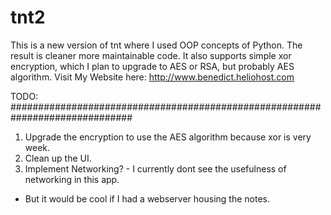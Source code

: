 # tnt2
This is a new version of tnt where I used OOP concepts of Python. The result is cleaner more maintainable code. 
It also supports simple xor encryption, which I plan to upgrade to AES or RSA, but probably AES algorithm.
Visit My Website here: <link>http://www.benedict.heliohost.com</link>

TODO:
##############################################################################
1. Upgrade the encryption to use the AES algorithm because xor is very week.
2. Clean up the UI.
3. Implement Networking? - I currently dont see the usefulness of networking in this app.
 - But it would be cool if I had a webserver housing the notes.
